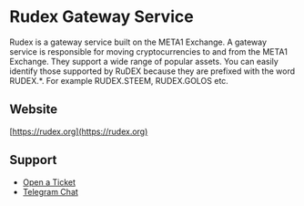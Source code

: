 # Rudex Gateway Service

Rudex is a gateway service built on the META1 Exchange. A gateway service is responsible for moving cryptocurrencies to and from the META1 Exchange. They support a wide range of popular assets. You can easily identify those supported by RuDEX because they are prefixed with the word RUDEX.*. For example RUDEX.STEEM, RUDEX.GOLOS etc.

## Website
[https://rudex.org](https://rudex.org)

## Support
- [Open a Ticket](https://rudex.freshdesk.com)
- [Telegram Chat](https://t.me/MetaDEX_RU)
